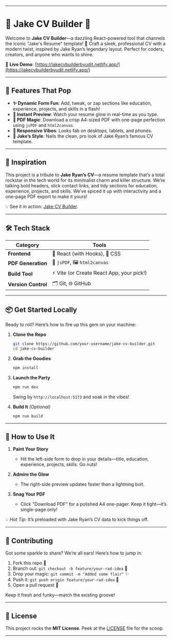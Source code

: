 
---

# 🌟 Jake CV Builder 🌟

Welcome to **Jake CV Builder**—a dazzling React-powered tool that channels the iconic "Jake's Resume" template! 🎨 Craft a sleek, professional CV with a modern twist, inspired by Jake Ryan’s legendary layout. Perfect for coders, creators, and anyone who wants to shine.

🔗 **Live Demo**: [https://jakecvbuilderbyudit.netlify.app/](https://jakecvbuilderbyudit.netlify.app/)

---

## 🚀 Features That Pop

- **✨ Dynamic Form Fun**: Add, tweak, or zap sections like education, experience, projects, and skills in a flash!
- **👀 Instant Preview**: Watch your resume glow in real-time as you type.
- **📜 PDF Magic**: Download a crisp A4-sized PDF with one-page perfection using `jsPDF` and `html2canvas`.
- **📱 Responsive Vibes**: Looks fab on desktops, tablets, and phones.
- **🎨 Jake’s Style**: Nails the clean, pro look of Jake Ryan’s famous CV template.

---

## 🎯 Inspiration

This project is a tribute to **Jake Ryan’s CV**—a resume template that’s a total rockstar in the tech world for its minimalist charm and killer structure. We’re talking bold headers, slick contact links, and tidy sections for education, experience, projects, and skills. We’ve spiced it up with interactivity and a one-page PDF export to make it yours!  

💡 See it in action: [Jake CV Builder](https://jakecvbuilderbyudit.netlify.app/).

---

## 🛠️ Tech Stack

| Category          | Tools                                      |
|-------------------|--------------------------------------------|
| **Frontend**      | 🌈 React (with Hooks), 🎨 CSS             |
| **PDF Generation**| 📑 `jsPDF`, 🖼️ `html2canvas`             |
| **Build Tool**    | ⚡ Vite (or Create React App, your pick!) |
| **Version Control**| 🗂️ Git, 🌐 GitHub                      |

---

## 📦 Get Started Locally

Ready to roll? Here’s how to fire up this gem on your machine:

1. **Clone the Repo**  
   ```bash
   git clone https://github.com/your-username/jake-cv-builder.git
   cd jake-cv-builder
   ```

2. **Grab the Goodies**  
   ```bash
   npm install
   ```

3. **Launch the Party**  
   ```bash
   npm run dev
   ```
   Swing by `http://localhost:5173` and soak in the vibes!

4. **Build It** *(Optional)*  
   ```bash
   npm run build
   ```

---

## 🎉 How to Use It

1. **Paint Your Story**  
   - Hit the left-side form to drop in your details—title, education, experience, projects, skills. Go nuts!

2. **Admire the Glow**  
   - The right-side preview updates faster than a lightning bolt.

3. **Snag Your PDF**  
   - Click "Download PDF" for a polished A4 one-pager. Keep it tight—it’s single-page only!

💡 *Hot Tip*: It’s preloaded with Jake Ryan’s CV data to kick things off.

---

## 🤝 Contributing

Got some sparkle to share? We’re all ears! Here’s how to jump in:

1. Fork this repo 🍴
2. Branch out: `git checkout -b feature/your-rad-idea` 🌿
3. Drop your magic: `git commit -m "Added some flair"` ✨
4. Push it: `git push origin feature/your-rad-idea` 🚀
5. Open a pull request 🎁

Keep it fresh and funky—match the existing groove!

---

## 📜 License

This project rocks the **MIT License**. Peek at the [LICENSE](LICENSE) file for the scoop.

---
